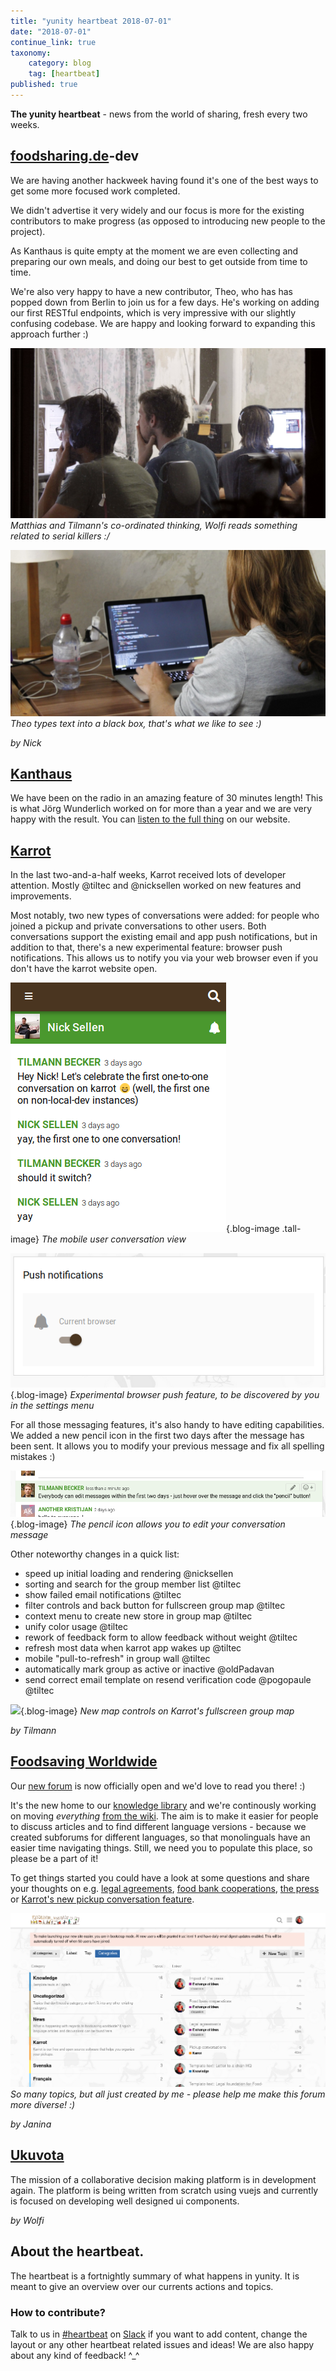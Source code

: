 ```yaml
---
title: "yunity heartbeat 2018-07-01"
date: "2018-07-01"
continue_link: true
taxonomy:
    category: blog
    tag: [heartbeat]
published: true
---
```


**The yunity heartbeat** - news from the world of sharing, fresh every two weeks.

## [foodsharing.de](https://foodsharing.de)-dev

We are having another hackweek having found it's one of the best ways to get some more focused work completed.

We didn't advertise it very widely and our focus is more for the existing contributors to make progress (as opposed to introducing new people to the project).

As Kanthaus is quite empty at the moment we are even collecting and preparing our own meals, and doing our best to get outside from time to time.

We're also very happy to have a new contributor, Theo, who has has popped down from Berlin to join us for a few days. He's working on adding our first RESTful endpoints, which is very impressive with our slightly confusing codebase. We are happy and looking forward to expanding this approach further :)

![](_MG_8700.JPG)
_Matthias and Tilmann's co-ordinated thinking, Wolfi reads something related to serial killers :/_

![](_MG_8701.JPG)
_Theo types text into a black box, that's what we like to see :)_

_by Nick_

## [Kanthaus](https://kanthaus.online)

We have been on the radio in an amazing feature of 30 minutes length! This is what Jörg Wunderlich worked on for more than a year and we are very happy with the result. You can [listen to the full thing](https://kanthaus.online/de/about/press/2018-06-30_mdrgraswurzener) on our website.

## [Karrot](https://karrot.world)

In the last two-and-a-half weeks, Karrot received lots of developer attention. Mostly @tiltec and @nicksellen worked on new features and improvements.

Most notably, two new types of conversations were added: for people who joined a pickup and private conversations to other users. Both conversations support the existing email and app push notifications, but in addition to that, there's a new experimental feature: browser push notifications. This allows us to notify you via your web browser even if you don't have the karrot website open.

![](karrot-user-conversation.png){.blog-image .tall-image}
_The mobile user conversation view_

![](karrot-browser-push.png){.blog-image}
_Experimental browser push feature, to be discovered by you in the settings menu_

For all those messaging features, it's also handy to have editing capabilities. We added a new pencil icon in the first two days after the message has been sent. It allows you to modify your previous message and fix all spelling mistakes :)

![](karrot-edit-message.png){.blog-image}
_The pencil icon allows you to edit your conversation message_

Other noteworthy changes in a quick list:

- speed up initial loading and rendering @nicksellen
- sorting and search for the group member list @tiltec
- show failed email notifications @tiltec
- filter controls and back button for fullscreen group map @tiltec
- context menu to create new store in group map @tiltec
- unify color usage @tiltec
- rework of feedback form to allow feedback without weight @tiltec
- refresh most data when karrot app wakes up @tiltec
- mobile "pull-to-refresh" in group wall @tiltec
- automatically mark group as active or inactive @oldPadavan
- send correct email template on resend verification code @pogopaule @tiltec

![](https://user-images.githubusercontent.com/4410802/41982943-fbffbe00-7a2c-11e8-99eb-d0a37bcbb2b1.png){.blog-image}
_New map controls on Karrot's fullscreen group map_

_by Tilmann_

## [Foodsaving Worldwide](https://foodsaving.world)

Our [new forum](https://community.foodsaving.world) is now officially open and we'd love to read you there! :)

It's the new home to our [knowledge library](https://community.foodsaving.world/c/knowledge) and we're continously working on moving _everything_ [from the wiki](https://yunity.atlassian.net/wiki/spaces/FSINT/pages/50069535/Material+to+get+started). The aim is to make it easier for people to discuss articles and to find different language versions - because we created subforums for different languages, so that monolinguals have an easier time navigating things. Still, we need you to populate this place, so please be a part of it!

To get things started you could have a look at some questions and share your thoughts on e.g. [legal agreements](https://community.foodsaving.world/t/legal-agreements/75), [food bank cooperations](https://community.foodsaving.world/t/food-bank-cooperations/76), [the press](https://community.foodsaving.world/t/impact-of-the-press/77) or [Karrot's new pickup conversation feature](https://community.foodsaving.world/t/pickup-conversations/73).

![](commfsww.png)
_So many topics, but all just created by me - please help me make this forum more diverse! :)_

_by Janina_

## [Ukuvota](https://gitlab.com/yunity/ukuvota)
The mission of a collaborative decision making platform is in development again. The platform is being written from scratch using vuejs and currently is focused on developing well designed ui components.

_by Wolfi_

## About the heartbeat.
The heartbeat is a fortnightly summary of what happens in yunity. It is meant to give an overview over our currents actions and topics.

### How to contribute?
Talk to us in [#heartbeat](https://yunity.slack.com/messages/heartbeat/) on [Slack](https://slackin.yunity.org) if you want to add content, change the layout or any other heartbeat related issues and ideas! We are also happy about any kind of feedback! ^\_^

<style>
.blog-image {
    display: block;
    width: 100%;
}
.tall-image {
    max-width: 300px !important;
}
</style>
